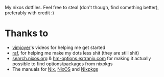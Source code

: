 My nixos dotfiles. Feel free to steal (don't though, find something better), preferably with credit :)

# Thanks to
- [vimjoyer](https://www.youtube.com/@vimjoyer)'s videos for helping me get started
- [raf](https://github.com/NotAShelf/), for helping me make my dots less shit (they are still shit)
- [search.nixos.org](https://search.nixos.org/packages) & [hm-options.extranix.com](https://home-manager-options.extranix.com/) for making it actually possible to find options/packages from nixpkgs
- The manuals for [Nix](https://nix.dev/manual/nix), [NixOS](https://nixos.org/manual/nixos/stable/) and [Nixpkgs](https://nixos.org/manual/nixpkgs/stable/)
